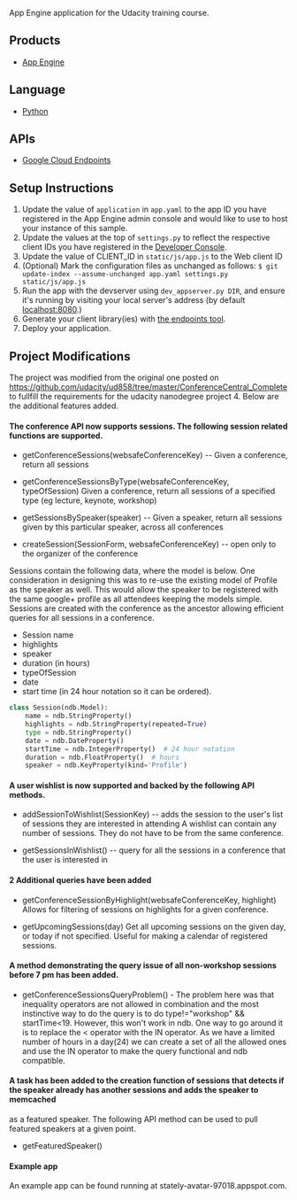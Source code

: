 App Engine application for the Udacity training course.

## Products
- [App Engine][1]

## Language
- [Python][2]

## APIs
- [Google Cloud Endpoints][3]

## Setup Instructions
1. Update the value of `application` in `app.yaml` to the app ID you
   have registered in the App Engine admin console and would like to use to host
   your instance of this sample.
2. Update the values at the top of `settings.py` to
   reflect the respective client IDs you have registered in the
   [Developer Console][4].
3. Update the value of CLIENT_ID in `static/js/app.js` to the Web client ID
4. (Optional) Mark the configuration files as unchanged as follows:
   `$ git update-index --assume-unchanged app.yaml settings.py static/js/app.js`
5. Run the app with the devserver using `dev_appserver.py DIR`, and ensure it's running by visiting
   your local server's address (by default [localhost:8080][5].)
6. Generate your client library(ies) with [the endpoints tool][6].
7. Deploy your application.

## Project Modifications
The project was modified from the original one posted on https://github.com/udacity/ud858/tree/master/ConferenceCentral_Complete
to fullfill the requirements for the udacity nanodegree project 4. Below are the additional features added.

#### The conference API now supports sessions. The following session related functions are supported.

* getConferenceSessions(websafeConferenceKey) -- Given a conference, return all sessions

* getConferenceSessionsByType(websafeConferenceKey, typeOfSession) Given a conference, return all sessions of a specified type (eg lecture, keynote, workshop)

* getSessionsBySpeaker(speaker) -- Given a speaker, return all sessions given by this particular speaker, across all conferences

* createSession(SessionForm, websafeConferenceKey) -- open only to the organizer of the conference

Sessions contain the following data, where the model is below. One consideration in designing this was to re-use the existing model of Profile as the speaker as well.
This would allow the speaker to be registered with the same google+ profile as all attendees keeping the models simple. Sessions are created with the conference
as the ancestor allowing efficient queries for all sessions in a conference.

* Session name
* highlights
* speaker
* duration (in hours)
* typeOfSession
* date
* start time (in 24 hour notation so it can be ordered).

```python
class Session(ndb.Model):
    name = ndb.StringProperty()
    highlights = ndb.StringProperty(repeated=True)
    type = ndb.StringProperty()
    date = ndb.DateProperty()
    startTime = ndb.IntegerProperty()  # 24 hour notation
    duration = ndb.FloatProperty()  # hours
    speaker = ndb.KeyProperty(kind='Profile')
```

#### A user wishlist is now supported and backed by the following API methods.

* addSessionToWishlist(SessionKey) -- adds the session to the user's list of sessions they are interested in attending
A wishlist can contain any number of sessions. They do not have to be from the same conference.

* getSessionsInWishlist() -- query for all the sessions in a conference that the user is interested in

#### 2 Additional queries have been added

* getConferenceSessionByHighlight(websafeConferenceKey, highlight)
Allows for filtering of sessions on highlights for a given conference.

* getUpcomingSessions(day)
Get all upcoming sessions on the given day, or today if not specified. Useful for making a calendar of registered
sessions.

#### A method demonstrating the query issue of all non-workshop sessions before 7 pm has been added.

* getConferenceSessionsQueryProblem() - The problem here was that inequality operators are not allowed in combination and the most
instinctive way to do the query is to do type!="workshop" && startTime<19. However, this won't work in ndb. One way to go around it
is to replace the < operator with the IN operator. As we have a limited number of hours in a day(24) we can create a set of all the allowed
ones and use the IN operator to make the query functional and ndb compatible.

#### A task has been added to the creation function of sessions that detects if the speaker already has another sessions and adds the speaker to memcached
as a featured speaker. The following API method can be used to pull featured speakers at a given point.

* getFeaturedSpeaker()

#### Example app

An example app can be found running at stately-avatar-97018.appspot.com. 

[1]: https://developers.google.com/appengine
[2]: http://python.org
[3]: https://developers.google.com/appengine/docs/python/endpoints/
[4]: https://console.developers.google.com/
[5]: https://localhost:8080/
[6]: https://developers.google.com/appengine/docs/python/endpoints/endpoints_tool
